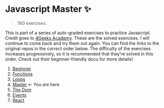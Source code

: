 # Javascript Master :sparkles:
> 160 exercises.

This is part of a series of auto-graded exercises to practice Javascript. Credit goes to <a href="https://github.com/4GeeksAcademy">4Geeks Academy</a>. These are the solved exercises. I will continue to come back and try them out again. You can find the links to the original repos in the correct order below. The difficulty of the exercises increases progressively, so it is recommended that they're solved in this order. Check out their beginner-friendly docu for more details!

<ol>
  <li><a href="https://github.com/4GeeksAcademy/javascript-beginner-exercises-tutorial">Beginner</a></li>
  <li><a href="https://github.com/4GeeksAcademy/javascript-functions-exercises-tutorial">Functions</a></li>
  <li><a href="https://github.com/4GeeksAcademy/javascript-arrays-exercises-tutorial">Loops</a></li>
  <li><a href="https://github.com/4GeeksAcademy/master-javascript-programming-exercises">Master</a> ← You are here</li>
  <li><a href="https://github.com/4GeeksAcademy/javascript-dom-tutorial-exercises">The Dom</a></li>
  <li><a href="https://github.com/4GeeksAcademy/javascript-events-tutorial-exercises">Events</a></li>
  <li><a href="https://github.com/4GeeksAcademy/react-tutorial-exercises">React</a></li>
</ol>
